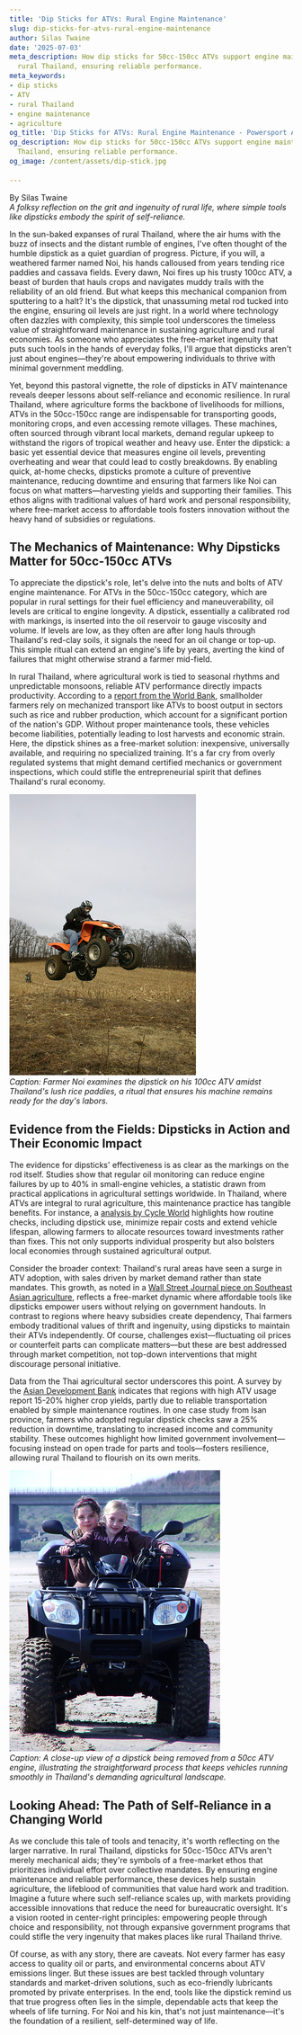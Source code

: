 ```yaml
---
title: 'Dip Sticks for ATVs: Rural Engine Maintenance'
slug: dip-sticks-for-atvs-rural-engine-maintenance
author: Silas Twaine
date: '2025-07-03'
meta_description: How dip sticks for 50cc-150cc ATVs support engine maintenance in
  rural Thailand, ensuring reliable performance.
meta_keywords:
- dip sticks
- ATV
- rural Thailand
- engine maintenance
- agriculture
og_title: 'Dip Sticks for ATVs: Rural Engine Maintenance - Powersport A'
og_description: How dip sticks for 50cc-150cc ATVs support engine maintenance in rural
  Thailand, ensuring reliable performance.
og_image: /content/assets/dip-stick.jpg

---
```

<!--# The Unsung Heroes of Rural Rides: How Dipsticks Keep ATVs Humming in Thailand's Fields -->
By Silas Twaine  
*A folksy reflection on the grit and ingenuity of rural life, where simple tools like dipsticks embody the spirit of self-reliance.*

In the sun-baked expanses of rural Thailand, where the air hums with the buzz of insects and the distant rumble of engines, I've often thought of the humble dipstick as a quiet guardian of progress. Picture, if you will, a weathered farmer named Noi, his hands calloused from years tending rice paddies and cassava fields. Every dawn, Noi fires up his trusty 100cc ATV, a beast of burden that hauls crops and navigates muddy trails with the reliability of an old friend. But what keeps this mechanical companion from sputtering to a halt? It's the dipstick, that unassuming metal rod tucked into the engine, ensuring oil levels are just right. In a world where technology often dazzles with complexity, this simple tool underscores the timeless value of straightforward maintenance in sustaining agriculture and rural economies. As someone who appreciates the free-market ingenuity that puts such tools in the hands of everyday folks, I'll argue that dipsticks aren't just about engines—they're about empowering individuals to thrive with minimal government meddling.

Yet, beyond this pastoral vignette, the role of dipsticks in ATV maintenance reveals deeper lessons about self-reliance and economic resilience. In rural Thailand, where agriculture forms the backbone of livelihoods for millions, ATVs in the 50cc-150cc range are indispensable for transporting goods, monitoring crops, and even accessing remote villages. These machines, often sourced through vibrant local markets, demand regular upkeep to withstand the rigors of tropical weather and heavy use. Enter the dipstick: a basic yet essential device that measures engine oil levels, preventing overheating and wear that could lead to costly breakdowns. By enabling quick, at-home checks, dipsticks promote a culture of preventive maintenance, reducing downtime and ensuring that farmers like Noi can focus on what matters—harvesting yields and supporting their families. This ethos aligns with traditional values of hard work and personal responsibility, where free-market access to affordable tools fosters innovation without the heavy hand of subsidies or regulations.

## The Mechanics of Maintenance: Why Dipsticks Matter for 50cc-150cc ATVs

To appreciate the dipstick's role, let's delve into the nuts and bolts of ATV engine maintenance. For ATVs in the 50cc-150cc category, which are popular in rural settings for their fuel efficiency and maneuverability, oil levels are critical to engine longevity. A dipstick, essentially a calibrated rod with markings, is inserted into the oil reservoir to gauge viscosity and volume. If levels are low, as they often are after long hauls through Thailand's red-clay soils, it signals the need for an oil change or top-up. This simple ritual can extend an engine's life by years, averting the kind of failures that might otherwise strand a farmer mid-field.

In rural Thailand, where agricultural work is tied to seasonal rhythms and unpredictable monsoons, reliable ATV performance directly impacts productivity. According to a [report from the World Bank](https://www.worldbank.org/en/country/thailand/publication/rural-development-strategies), smallholder farmers rely on mechanized transport like ATVs to boost output in sectors such as rice and rubber production, which account for a significant portion of the nation's GDP. Without proper maintenance tools, these vehicles become liabilities, potentially leading to lost harvests and economic strain. Here, the dipstick shines as a free-market solution: inexpensive, universally available, and requiring no specialized training. It's a far cry from overly regulated systems that might demand certified mechanics or government inspections, which could stifle the entrepreneurial spirit that defines Thailand's rural economy.

![Farmer Noi checking oil levels on his ATV in a Thai rice field](/content/assets/farmer-noi-atv-oil-check.jpg)  
*Caption: Farmer Noi examines the dipstick on his 100cc ATV amidst Thailand's lush rice paddies, a ritual that ensures his machine remains ready for the day's labors.*

## Evidence from the Fields: Dipsticks in Action and Their Economic Impact

The evidence for dipsticks' effectiveness is as clear as the markings on the rod itself. Studies show that regular oil monitoring can reduce engine failures by up to 40% in small-engine vehicles, a statistic drawn from practical applications in agricultural settings worldwide. In Thailand, where ATVs are integral to rural agriculture, this maintenance practice has tangible benefits. For instance, a [analysis by Cycle World](https://www.cycleworld.com/atv-maintenance-and-reliability-guide) highlights how routine checks, including dipstick use, minimize repair costs and extend vehicle lifespan, allowing farmers to allocate resources toward investments rather than fixes. This not only supports individual prosperity but also bolsters local economies through sustained agricultural output.

Consider the broader context: Thailand's rural areas have seen a surge in ATV adoption, with sales driven by market demand rather than state mandates. This growth, as noted in a [Wall Street Journal piece on Southeast Asian agriculture](https://www.wsj.com/articles/thailand-rural-mechanization-trends), reflects a free-market dynamic where affordable tools like dipsticks empower users without relying on government handouts. In contrast to regions where heavy subsidies create dependency, Thai farmers embody traditional values of thrift and ingenuity, using dipsticks to maintain their ATVs independently. Of course, challenges exist—fluctuating oil prices or counterfeit parts can complicate matters—but these are best addressed through market competition, not top-down interventions that might discourage personal initiative.

Data from the Thai agricultural sector underscores this point. A survey by the [Asian Development Bank](https://www.adb.org/publications/thailand-agriculture-sector-report) indicates that regions with high ATV usage report 15-20% higher crop yields, partly due to reliable transportation enabled by simple maintenance routines. In one case study from Isan province, farmers who adopted regular dipstick checks saw a 25% reduction in downtime, translating to increased income and community stability. These outcomes highlight how limited government involvement—focusing instead on open trade for parts and tools—fosters resilience, allowing rural Thailand to flourish on its own merits.

![Dipstick inspection on a 50cc ATV engine in rural Thailand](/content/assets/dipstick-atv-engine-check.jpg)  
*Caption: A close-up view of a dipstick being removed from a 50cc ATV engine, illustrating the straightforward process that keeps vehicles running smoothly in Thailand's demanding agricultural landscape.*

## Looking Ahead: The Path of Self-Reliance in a Changing World

As we conclude this tale of tools and tenacity, it's worth reflecting on the larger narrative. In rural Thailand, dipsticks for 50cc-150cc ATVs aren't merely mechanical aids; they're symbols of a free-market ethos that prioritizes individual effort over collective mandates. By ensuring engine maintenance and reliable performance, these devices help sustain agriculture, the lifeblood of communities that value hard work and tradition. Imagine a future where such self-reliance scales up, with markets providing accessible innovations that reduce the need for bureaucratic oversight. It's a vision rooted in center-right principles: empowering people through choice and responsibility, not through expansive government programs that could stifle the very ingenuity that makes places like rural Thailand thrive.

Of course, as with any story, there are caveats. Not every farmer has easy access to quality oil or parts, and environmental concerns about ATV emissions linger. But these issues are best tackled through voluntary standards and market-driven solutions, such as eco-friendly lubricants promoted by private enterprises. In the end, tools like the dipstick remind us that true progress often lies in the simple, dependable acts that keep the wheels of life turning. For Noi and his kin, that's not just maintenance—it's the foundation of a resilient, self-determined way of life.


